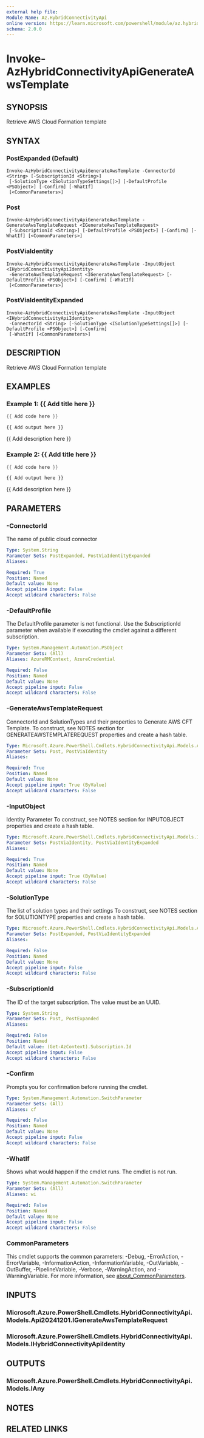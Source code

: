 ```yaml
---
external help file:
Module Name: Az.HybridConnectivityApi
online version: https://learn.microsoft.com/powershell/module/az.hybridconnectivityapi/invoke-azhybridconnectivityapigenerateawstemplate
schema: 2.0.0
---
```


# Invoke-AzHybridConnectivityApiGenerateAwsTemplate

## SYNOPSIS
Retrieve AWS Cloud Formation template

## SYNTAX

### PostExpanded (Default)
```
Invoke-AzHybridConnectivityApiGenerateAwsTemplate -ConnectorId <String> [-SubscriptionId <String>]
 [-SolutionType <ISolutionTypeSettings[]>] [-DefaultProfile <PSObject>] [-Confirm] [-WhatIf]
 [<CommonParameters>]
```

### Post
```
Invoke-AzHybridConnectivityApiGenerateAwsTemplate -GenerateAwsTemplateRequest <IGenerateAwsTemplateRequest>
 [-SubscriptionId <String>] [-DefaultProfile <PSObject>] [-Confirm] [-WhatIf] [<CommonParameters>]
```

### PostViaIdentity
```
Invoke-AzHybridConnectivityApiGenerateAwsTemplate -InputObject <IHybridConnectivityApiIdentity>
 -GenerateAwsTemplateRequest <IGenerateAwsTemplateRequest> [-DefaultProfile <PSObject>] [-Confirm] [-WhatIf]
 [<CommonParameters>]
```

### PostViaIdentityExpanded
```
Invoke-AzHybridConnectivityApiGenerateAwsTemplate -InputObject <IHybridConnectivityApiIdentity>
 -ConnectorId <String> [-SolutionType <ISolutionTypeSettings[]>] [-DefaultProfile <PSObject>] [-Confirm]
 [-WhatIf] [<CommonParameters>]
```

## DESCRIPTION
Retrieve AWS Cloud Formation template

## EXAMPLES

### Example 1: {{ Add title here }}
```powershell
{{ Add code here }}
```

```output
{{ Add output here }}
```

{{ Add description here }}

### Example 2: {{ Add title here }}
```powershell
{{ Add code here }}
```

```output
{{ Add output here }}
```

{{ Add description here }}

## PARAMETERS

### -ConnectorId
The name of public cloud connector

```yaml
Type: System.String
Parameter Sets: PostExpanded, PostViaIdentityExpanded
Aliases:

Required: True
Position: Named
Default value: None
Accept pipeline input: False
Accept wildcard characters: False
```

### -DefaultProfile
The DefaultProfile parameter is not functional.
Use the SubscriptionId parameter when available if executing the cmdlet against a different subscription.

```yaml
Type: System.Management.Automation.PSObject
Parameter Sets: (All)
Aliases: AzureRMContext, AzureCredential

Required: False
Position: Named
Default value: None
Accept pipeline input: False
Accept wildcard characters: False
```

### -GenerateAwsTemplateRequest
ConnectorId and SolutionTypes and their properties to Generate AWS CFT Template.
To construct, see NOTES section for GENERATEAWSTEMPLATEREQUEST properties and create a hash table.

```yaml
Type: Microsoft.Azure.PowerShell.Cmdlets.HybridConnectivityApi.Models.Api20241201.IGenerateAwsTemplateRequest
Parameter Sets: Post, PostViaIdentity
Aliases:

Required: True
Position: Named
Default value: None
Accept pipeline input: True (ByValue)
Accept wildcard characters: False
```

### -InputObject
Identity Parameter
To construct, see NOTES section for INPUTOBJECT properties and create a hash table.

```yaml
Type: Microsoft.Azure.PowerShell.Cmdlets.HybridConnectivityApi.Models.IHybridConnectivityApiIdentity
Parameter Sets: PostViaIdentity, PostViaIdentityExpanded
Aliases:

Required: True
Position: Named
Default value: None
Accept pipeline input: True (ByValue)
Accept wildcard characters: False
```

### -SolutionType
The list of solution types and their settings
To construct, see NOTES section for SOLUTIONTYPE properties and create a hash table.

```yaml
Type: Microsoft.Azure.PowerShell.Cmdlets.HybridConnectivityApi.Models.Api20241201.ISolutionTypeSettings[]
Parameter Sets: PostExpanded, PostViaIdentityExpanded
Aliases:

Required: False
Position: Named
Default value: None
Accept pipeline input: False
Accept wildcard characters: False
```

### -SubscriptionId
The ID of the target subscription.
The value must be an UUID.

```yaml
Type: System.String
Parameter Sets: Post, PostExpanded
Aliases:

Required: False
Position: Named
Default value: (Get-AzContext).Subscription.Id
Accept pipeline input: False
Accept wildcard characters: False
```

### -Confirm
Prompts you for confirmation before running the cmdlet.

```yaml
Type: System.Management.Automation.SwitchParameter
Parameter Sets: (All)
Aliases: cf

Required: False
Position: Named
Default value: None
Accept pipeline input: False
Accept wildcard characters: False
```

### -WhatIf
Shows what would happen if the cmdlet runs.
The cmdlet is not run.

```yaml
Type: System.Management.Automation.SwitchParameter
Parameter Sets: (All)
Aliases: wi

Required: False
Position: Named
Default value: None
Accept pipeline input: False
Accept wildcard characters: False
```

### CommonParameters
This cmdlet supports the common parameters: -Debug, -ErrorAction, -ErrorVariable, -InformationAction, -InformationVariable, -OutVariable, -OutBuffer, -PipelineVariable, -Verbose, -WarningAction, and -WarningVariable. For more information, see [about_CommonParameters](http://go.microsoft.com/fwlink/?LinkID=113216).

## INPUTS

### Microsoft.Azure.PowerShell.Cmdlets.HybridConnectivityApi.Models.Api20241201.IGenerateAwsTemplateRequest

### Microsoft.Azure.PowerShell.Cmdlets.HybridConnectivityApi.Models.IHybridConnectivityApiIdentity

## OUTPUTS

### Microsoft.Azure.PowerShell.Cmdlets.HybridConnectivityApi.Models.IAny

## NOTES

## RELATED LINKS

